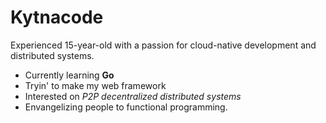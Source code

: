 # Kytnacode

Experienced 15-year-old with a passion for cloud-native development and distributed systems.

* Currently learning **Go**
* Tryin' to make my web framework
* Interested on *P2P decentralized distributed systems*
* Envangelizing people to functional programming. 
